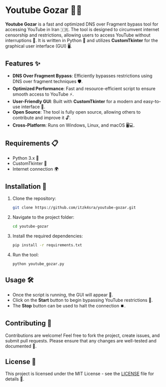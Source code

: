 # Youtube Gozar 🎥🌐

**Youtube Gozar** is a fast and optimized DNS over Fragment bypass tool for accessing YouTube in Iran 🇮🇷. The tool is designed to circumvent internet censorship and restrictions, allowing users to access YouTube without interruptions 🚀. It is written in Python 🐍 and utilizes **CustomTkinter** for the graphical user interface (GUI) 🖥️.

## Features ✨

- **DNS Over Fragment Bypass**: Efficiently bypasses restrictions using DNS over fragment techniques 🛡️.
- **Optimized Performance**: Fast and resource-efficient script to ensure smooth access to YouTube ⚡.
- **User-Friendly GUI**: Built with **CustomTkinter** for a modern and easy-to-use interface 🎨.
- **Open Source**: The tool is fully open source, allowing others to contribute and improve it 🔓.
- **Cross-Platform**: Runs on Windows, Linux, and macOS 🖥️💻.

## Requirements 📋

- Python 3.x 🐍
- CustomTkinter 🎨
- Internet connection 🌍

## Installation 🔧

1. Clone the repository:
    ```bash
    git clone https://github.com/itzk4sra/youtube-gozar.git
    ```

2. Navigate to the project folder:
    ```bash
    cd youtube-gozar
    ```

3. Install the required dependencies:
    ```bash
    pip install -r requirements.txt
    ```

4. Run the tool:
    ```bash
    python youtube_gozar.py
    ```

## Usage 🛠️

- Once the script is running, the GUI will appear 👀.
- Click on the **Start** button to begin bypassing YouTube restrictions 🚀.
- The **Stop** button can be used to halt the connection ⏹️.

## Contributing 🤝

Contributions are welcome! Feel free to fork the project, create issues, and submit pull requests. Please ensure that any changes are well-tested and documented 📜.

## License 📜

This project is licensed under the MIT License - see the [LICENSE](LICENSE) file for details 📝.
